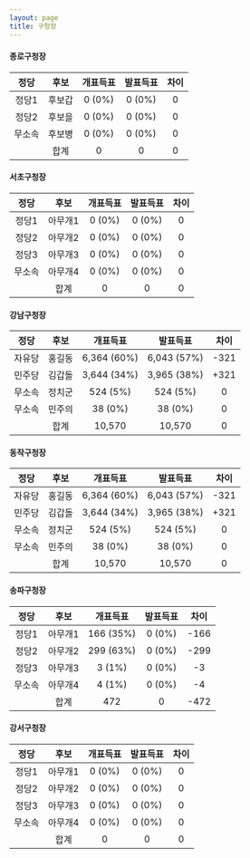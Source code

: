 ```yaml
---
layout: page
title: 구청장
---
```


#### **종로구청장**

|정당|후보|개표득표|발표득표|차이|
|:----:|:----:|:----:|:----:|:----:|
|정당1|후보갑|0 (0%)|0 (0%)|0|
|정당2|후보을|0 (0%)|0 (0%)|0|
|무소속|후보병|0 (0%)|0 (0%)|0|
||합계|0|0|0|

#### **서초구청장**

|정당|후보|개표득표|발표득표|차이|
|:----:|:----:|:----:|:----:|:----:|
|정당1|아무개1|0 (0%)|0 (0%)|0|
|정당2|아무개2|0 (0%)|0 (0%)|0|
|정당3|아무개3|0 (0%)|0 (0%)|0|
|무소속|아무개4|0 (0%)|0 (0%)|0|
||합계|0|0|0|

#### **강남구청장**

|정당|후보|개표득표|발표득표|차이|
|:----:|:----:|:----:|:----:|:----:|
|자유당|홍길동|6,364 (60%)|6,043 (57%)|-321|
|민주당|김갑돌|3,644 (34%)|3,965 (38%)|+321|
|무소속|정치군|524 (5%)|524 (5%)|0|
|무소속|민주의|38 (0%)|38 (0%)|0|
||합계|10,570|10,570|0|

#### **동작구청장**

|정당|후보|개표득표|발표득표|차이|
|:----:|:----:|:----:|:----:|:----:|
|자유당|홍길동|6,364 (60%)|6,043 (57%)|-321|
|민주당|김갑돌|3,644 (34%)|3,965 (38%)|+321|
|무소속|정치군|524 (5%)|524 (5%)|0|
|무소속|민주의|38 (0%)|38 (0%)|0|
||합계|10,570|10,570|0|

#### **송파구청장**

|정당|후보|개표득표|발표득표|차이|
|:----:|:----:|:----:|:----:|:----:|
|정당1|아무개1|166 (35%)|0 (0%)|-166|
|정당2|아무개2|299 (63%)|0 (0%)|-299|
|정당3|아무개3|3 (1%)|0 (0%)|-3|
|무소속|아무개4|4 (1%)|0 (0%)|-4|
||합계|472|0|-472|

#### **강서구청장**

|정당|후보|개표득표|발표득표|차이|
|:----:|:----:|:----:|:----:|:----:|
|정당1|아무개1|0 (0%)|0 (0%)|0|
|정당2|아무개2|0 (0%)|0 (0%)|0|
|정당3|아무개3|0 (0%)|0 (0%)|0|
|무소속|아무개4|0 (0%)|0 (0%)|0|
||합계|0|0|0|

